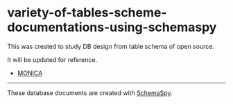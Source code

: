 # variety-of-tables-scheme-documentations-using-schemaspy
This was created to study DB design from table schema of open source.  

It will be updated for reference.  

 * [MONICA](https://kakisoft.github.io/variety-of-tables-scheme-documentations-using-schemaspy/MONICA/db_docs/index.html)

______________________________________________________________________

These database documents are created with [SchemaSpy](https://schemaspy.org/).  
